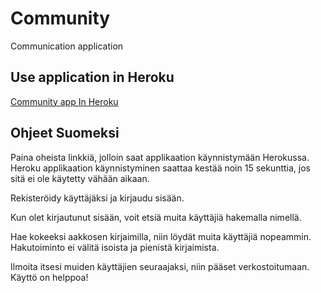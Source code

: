 # Community
Communication application

## Use application in Heroku
[Community app In Heroku](https://sheltered-oasis-48861.herokuapp.com)

## Ohjeet Suomeksi

Paina oheista linkkiä, jolloin saat applikaation käynnistymään Herokussa.
Heroku applikaation käynnistyminen saattaa kestää noin 15 sekunttia, jos sitä ei ole käytetty vähään aikaan.

Rekisteröidy käyttäjäksi ja kirjaudu sisään.

Kun olet kirjautunut sisään, voit etsiä muita käyttäjiä hakemalla nimellä.

Hae kokeeksi aakkosen kirjaimilla, niin löydät muita käyttäjiä nopeammin. Hakutoiminto ei välitä isoista ja pienistä kirjaimista.

Ilmoita itsesi muiden käyttäjien seuraajaksi, niin pääset verkostoitumaan. Käyttö on helppoa!
